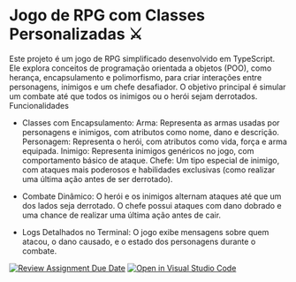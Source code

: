 # Jogo de RPG com Classes Personalizadas ⚔️


Este projeto é um jogo de RPG simplificado desenvolvido em TypeScript. Ele explora conceitos de programação orientada a objetos (POO), como herança, encapsulamento e polimorfismo, para criar interações entre personagens, inimigos e um chefe desafiador. O objetivo principal é simular um combate até que todos os inimigos ou o herói sejam derrotados.
Funcionalidades

 - Classes com Encapsulamento:
        Arma: Representa as armas usadas por personagens e inimigos, com atributos como nome, dano e descrição.
        Personagem: Representa o herói, com atributos como vida, força e arma equipada.
        Inimigo: Representa inimigos genéricos no jogo, com comportamento básico de ataque.
        Chefe: Um tipo especial de inimigo, com ataques mais poderosos e habilidades exclusivas (como realizar uma última ação antes de ser derrotado).

  - Combate Dinâmico:
        O herói e os inimigos alternam ataques até que um dos lados seja derrotado.
        O chefe possui ataques com dano dobrado e uma chance de realizar uma última ação antes de cair.

  - Logs Detalhados no Terminal:
        O jogo exibe mensagens sobre quem atacou, o dano causado, e o estado dos personagens durante o combate.

[![Review Assignment Due Date](https://classroom.github.com/assets/deadline-readme-button-22041afd0340ce965d47ae6ef1cefeee28c7c493a6346c4f15d667ab976d596c.svg)](https://classroom.github.com/a/HzYlWno6)
[![Open in Visual Studio Code](https://classroom.github.com/assets/open-in-vscode-2e0aaae1b6195c2367325f4f02e2d04e9abb55f0b24a779b69b11b9e10269abc.svg)](https://classroom.github.com/online_ide?assignment_repo_id=17322921&assignment_repo_type=AssignmentRepo)
